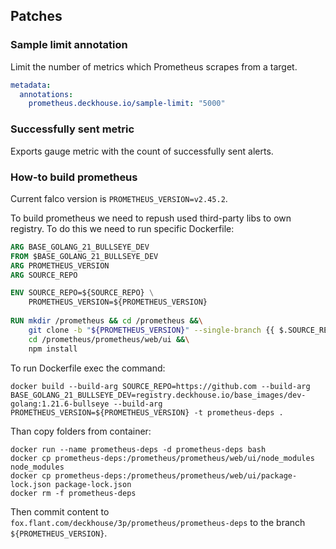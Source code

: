 ## Patches

### Sample limit annotation

Limit the number of metrics which Prometheus scrapes from a target.  

```yaml
metadata:
  annotations:
    prometheus.deckhouse.io/sample-limit: "5000"
```

### Successfully sent metric

Exports gauge metric with the count of successfully sent alerts. 

### How-to build prometheus

Current falco version is `PROMETHEUS_VERSION=v2.45.2`.

To build prometheus we need to repush used third-party libs to own registry. To do this we need to run specific Dockerfile:

```dockerfile
ARG BASE_GOLANG_21_BULLSEYE_DEV
FROM $BASE_GOLANG_21_BULLSEYE_DEV
ARG PROMETHEUS_VERSION
ARG SOURCE_REPO

ENV SOURCE_REPO=${SOURCE_REPO} \
    PROMETHEUS_VERSION=${PROMETHEUS_VERSION}
    
RUN mkdir /prometheus && cd /prometheus &&\
    git clone -b "${PROMETHEUS_VERSION}" --single-branch {{ $.SOURCE_REPO }}/prometheus/prometheus &&\
    cd /prometheus/prometheus/web/ui &&\
    npm install
```

To run Dockerfile exec the command:

```shell
docker build --build-arg SOURCE_REPO=https://github.com --build-arg BASE_GOLANG_21_BULLSEYE_DEV=registry.deckhouse.io/base_images/dev-golang:1.21.6-bullseye --build-arg PROMETHEUS_VERSION=${PROMETHEUS_VERSION} -t prometheus-deps .
```

Than copy folders from container:

```shell
docker run --name prometheus-deps -d prometheus-deps bash
docker cp prometheus-deps:/prometheus/prometheus/web/ui/node_modules node_modules
docker cp prometheus-deps:/prometheus/prometheus/web/ui/package-lock.json package-lock.json
docker rm -f prometheus-deps
```

Then commit content to `fox.flant.com/deckhouse/3p/prometheus/prometheus-deps` to the branch `${PROMETHEUS_VERSION}`.

